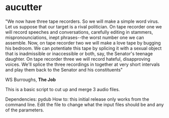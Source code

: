 # aucutter
"We now have three tape recorders. So we will make a simple word virus. Let us suppose that our target is a rival politician. On tape recorder one we will record speeches and conversations, carefully editing in stammers, mispronounciations, inept phrases--the worst number one we can assemble. Now, on tape recorder two we will make a love tape by bugging his bedroom. We can potentiate this tape by splicing it with a sexual object that is inadmissible or inaccessible or both, say, the Senator's teenage daughter. On tape recorder three we will record hateful, disapproving voices. We'll splice the three recordings in together at very short intervals and play them back to the Senator and his constituents"

WS Burroughs, **The Job**

This is a basic script to cut up and merge 3 audio files. 

Dependencies: pydub
How to: this initial release only works from the command line. Edit the file to change what the input files should be and any of the parameters.
